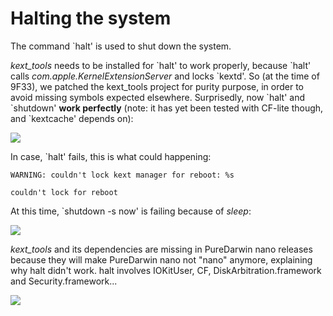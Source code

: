 Halting the system
==================
The command `halt' is used to shut down the system.

*kext_tools* needs to be installed for \`halt' to work properly, because \`halt' calls *com.apple.KernelExtensionServer* and locks \`kextd'.
So (at the time of 9F33), we patched the kext_tools project for purity purpose, in order to avoid missing symbols expected elsewhere.
Surprisedly, now \`halt' and \`shutdown' **work perfectly** (note: it has yet been tested with CF-lite though, and \`kextcache' depends on):


[![](../_/rsrc/1225463972197/developers/halt/halt%20in%20puredarwin.png)](halt/halt%20in%20puredarwin.png%3Fattredirects=0)

In case, \`halt' fails, this is what could happening:


`WARNING: couldn't lock kext manager for reboot: %s`

`couldn't lock for reboot`


At this time, `shutdown -s now' is failing because of <span style="font-style:italic">sleep</span>:


[![](../_/rsrc/1225466088081/developers/halt/shutdown%20failing.png)](halt/shutdown%20failing.png%3Fattredirects=0)


*kext_tools* and its dependencies are missing in PureDarwin nano releases because they will make PureDarwin nano not "nano" anymore, explaining why halt didn't work. halt involves IOKitUser, CF, DiskArbitration.framework and Security.framework...

[![](../_/rsrc/1247364785038/developers/halt/kextd.png%3Fheight=360&width=420)](halt/kextd.png%3Fattredirects=0)

